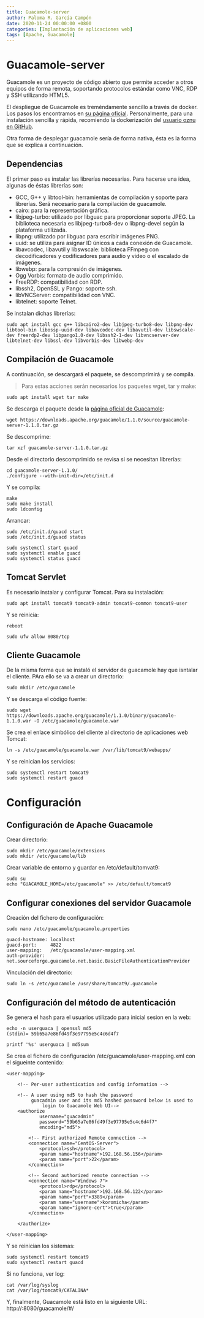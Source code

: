 ```yaml
---
title: Guacamole-server
author: Paloma R. García Campón
date: 2020-11-24 00:00:00 +0800
categories: [Implantación de aplicaciones web]
tags: [Apache, Guacamole]
---
```


# Guacamole-server

Guacamole es un proyecto de código abierto que permite acceder a otros equipos de forma remota, soportando protocolos estándar como VNC, RDP y SSH utilizando HTML5. 

El despliegue de Guacamole es treméndamente sencillo a través de docker. Los pasos los encontramos en [su página oficial](https://guacamole.apache.org/doc/gug/guacamole-docker.html). Personalmente, para una instalación sencilla y rápida, recomiendo la dockerización del [usuario oznu en GitHub](https://github.com/oznu/docker-guacamole).

Otra forma de desplegar guacamole sería de forma nativa, ésta es la forma que se explica a continuación. 

## Dependencias
El primer paso es instalar las librerías necesarias. Para hacerse una idea, algunas de éstas librerías son:
- GCC, G++ y libtool-bin: herramientas de compilación y soporte para librerías. Será necesario para la compilación de guacamole.
- cairo: para la representación gráfica.
- libjpeg-turbo: utilizado por libguac para proporcionar soporte JPEG. La biblioteca necesaria es libjpeg-turbo8-dev o libpng-devel según la plataforma utilizada. 
- libpng: utilizado por libguac para escribir imágenes PNG.
- uuid: se utiliza para asignar ID únicos a cada conexión de Guacamole.
- libavcodec, libavutil y libswscale: biblioteca FFmpeg con decodificadores y codificadores para audio y video o el escalado de imágenes.
- libwebp: para la compresión de imágenes.
- Ogg Vorbis: formato de audio comprimido.
- FreeRDP: compatibilidad con RDP.
- libssh2, OpenSSL y Pango: soporte ssh.
- libVNCServer: compatibilidad con VNC.
- libtelnet: soporte Telnet.

Se instalan dichas librerías:

~~~
sudo apt install gcc g++ libcairo2-dev libjpeg-turbo8-dev libpng-dev libtool-bin libossp-uuid-dev libavcodec-dev libavutil-dev libswscale-dev freerdp2-dev libpango1.0-dev libssh2-1-dev libvncserver-dev libtelnet-dev libssl-dev libvorbis-dev libwebp-dev
~~~

## Compilación de Guacamole
A continuación, se descargará el paquete, se descomprimirá y se compila.

> Para estas acciones serán necesarios los paquetes wget, tar y make:
~~~
sudo apt install wget tar make
~~~

Se descarga el paquete desde la [página oficial de Guacamole](https://downloads.apache.org/guacamole/1.1.0/source/guacamole-server-1.1.0.tar.gz):
~~~
wget https://downloads.apache.org/guacamole/1.1.0/source/guacamole-server-1.1.0.tar.gz
~~~

Se descomprime:
~~~
tar xzf guacamole-server-1.1.0.tar.gz
~~~

Desde el directorio descomprimido se revisa si se necesitan librerías:
~~~
cd guacamole-server-1.1.0/
./configure --with-init-dir=/etc/init.d
~~~

Y se compila:
~~~
make
sudo make install
sudo ldconfig
~~~

Arrancar:
~~~
sudo /etc/init.d/guacd start
sudo /etc/init.d/guacd status

sudo systemctl start guacd
sudo systemctl enable guacd
sudo systemctl status guacd
~~~


## Tomcat Servlet
Es necesario instalar y configurar Tomcat. Para su instalación:
~~~
sudo apt install tomcat9 tomcat9-admin tomcat9-common tomcat9-user
~~~

Y se reinicia:
~~~
reboot
~~~

~~~
sudo ufw allow 8080/tcp
~~~

## Cliente Guacamole
De la misma forma que se instaló el servidor de guacamole hay que isntalar el cliente. PAra ello se va a crear un directorio:
~~~
sudo mkdir /etc/guacamole
~~~

Y se descarga el código fuente:
~~~
sudo wget https://downloads.apache.org/guacamole/1.1.0/binary/guacamole-1.1.0.war -O /etc/guacamole/guacamole.war
~~~

Se crea el enlace simbólico del cliente al directorio de aplicaciones web Tomcat:
~~~
ln -s /etc/guacamole/guacamole.war /var/lib/tomcat9/webapps/
~~~

Y se reinician los servicios:
~~~
sudo systemctl restart tomcat9
sudo systemctl restart guacd
~~~

# Configuración
## Configuración de Apache Guacamole
Crear directorio:
~~~
sudo mkdir /etc/guacamole/extensions
sudo mkdir /etc/guacamole/lib
~~~

Crear variable de entorno y guardar en /etc/default/tomvat9:
~~~
sudo su
echo "GUACAMOLE_HOME=/etc/guacamole" >> /etc/default/tomcat9
~~~

## Configurar conexiones del servidor Guacamole
Creación del fichero de configuración:
~~~
sudo nano /etc/guacamole/guacamole.properties
~~~

~~~
guacd-hostname: localhost
guacd-port:     4822
user-mapping:   /etc/guacamole/user-mapping.xml
auth-provider:  net.sourceforge.guacamole.net.basic.BasicFileAuthenticationProvider
~~~

Vinculación del directorio:
~~~
sudo ln -s /etc/guacamole /usr/share/tomcat9/.guacamole
~~~

## Configuración del método de autenticación
Se genera el hash para el usuarios utilizado para inicial sesion en la web:
~~~
echo -n userguaca | openssl md5
(stdin)= 59b65a7e86fd49f3e97795e5c4c6d4f7

printf '%s' userguaca | md5sum
~~~

Se crea el fichero de configuración /etc/guacamole/user-mapping.xml con el sigueinte contenido:
~~~
<user-mapping>
        
    <!-- Per-user authentication and config information -->

    <!-- A user using md5 to hash the password
         guacadmin user and its md5 hashed password below is used to 
             login to Guacamole Web UI-->
    <authorize 
            username="guacadmin"
            password="59b65a7e86fd49f3e97795e5c4c6d4f7"
            encoding="md5">

        <!-- First authorized Remote connection -->
        <connection name="CentOS-Server">
            <protocol>ssh</protocol>
            <param name="hostname">192.168.56.156</param>
            <param name="port">22</param>
        </connection>

        <!-- Second authorized remote connection -->
        <connection name="Windows 7">
            <protocol>rdp</protocol>
            <param name="hostname">192.168.56.122</param>
            <param name="port">3389</param>
            <param name="username">koromicha</param>
            <param name="ignore-cert">true</param>
        </connection>

    </authorize>

</user-mapping>
~~~

Y se reinician los sistemas:
~~~
sudo systemctl restart tomcat9
sudo systemctl restart guacd
~~~

Si no funciona, ver log:
~~~
cat /var/log/syslog
cat /var/log/tomcat9/CATALINA*
~~~

Y, finalmente, Guacamole está listo en la siguiente URL:
http://<IP>:8080/guacamole/#/

